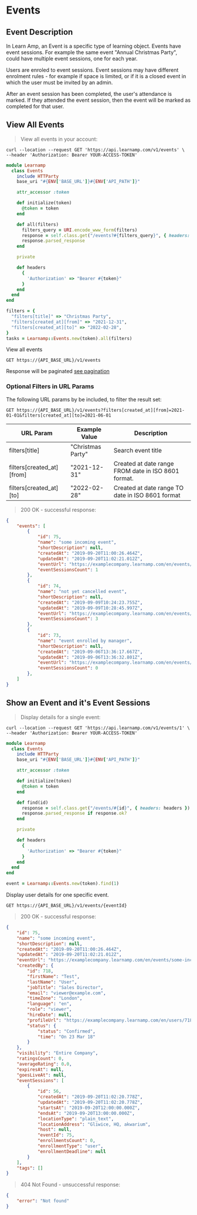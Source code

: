 # Events

## Event Description

In Learn Amp, an Event is a specific type of learning object. Events have event sessions. For example the same event "Annual Christmas Party", could have multiple event sessions, one for each year.

Users are enroled to event sessions. Event sessions may have different enrolment rules - for example if space is limited, or if it is a closed event in which the user must be invited by an admin.

After an event session has been completed, the user's attendance is marked. If they attended the event session, then the event will be marked as completed for that user.

## View All Events

> View all events in your account:

```shell
curl --location --request GET 'https://api.learnamp.com/v1/events' \
--header 'Authorization: Bearer YOUR-ACCESS-TOKEN'
```

```ruby
module Learnamp
  class Events
    include HTTParty
    base_uri "#{ENV['BASE_URL']}#{ENV['API_PATH']}"

    attr_accessor :token

    def initialize(token)
      @token = token
    end

    def all(filters)
      filters_query = URI.encode_www_form(filters)
      response = self.class.get("/events?#{filters_query}", { headers: headers })
      response.parsed_response
    end

    private

    def headers
      {
        'Authorization' => "Bearer #{token}"
      }
    end
  end
end

filters = {
  "filters[title]" => "Christmas Party",
  "filters[created_at][from]" => "2021-12-31",
  "filters[created_at][to]" => "2022-02-28",
}
tasks = Learnamp::Events.new(token).all(filters)
```

View all events

`GET https://{API_BASE_URL}/v1/events`

Response will be paginated [see pagination](#pagination)


### Optional Filters in URL Params

The following URL params by be included, to filter the result set:

`GET https://{API_BASE_URL}/v1/events?filters[created_at][from]=2021-01-01&filters[created_at][to]=2021-06-01`

URL Param | Example Value | Description
--------- | ------- | -----------
filters[title] | "Christmas Party" | Search event title
filters[created_at][from] | "2021-12-31" | Created at date range FROM date in ISO 8601 format.
filters[created_at][to] | "2022-02-28" | Created at date range TO date in ISO 8601 format

> 200 OK - successful response:

```json
{
    "events": [
        {
            "id": 75,
            "name": "some incoming event",
            "shortDescription": null,
            "createdAt": "2019-09-20T11:00:26.464Z",
            "updatedAt": "2019-09-20T11:02:21.012Z",
            "eventUrl": "https://examplecompany.learnamp.com/en/events/some-incoming-event",
            "eventSessionsCount": 1
        },
        {
            "id": 74,
            "name": "not yet cancelled event",
            "shortDescription": null,
            "createdAt": "2019-09-09T10:24:23.755Z",
            "updatedAt": "2019-09-09T10:28:45.997Z",
            "eventUrl": "https://examplecompany.learnamp.com/en/events/not-yet-cancelled-event",
            "eventSessionsCount": 3
        },
        {
            "id": 73,
            "name": "event enrolled by manager",
            "shortDescription": null,
            "createdAt": "2019-09-06T13:36:17.667Z",
            "updatedAt": "2019-09-06T13:36:32.801Z",
            "eventUrl": "https://examplecompany.learnamp.com/en/events/event-enrolled-by-manager",
            "eventSessionsCount": 0
        },
    ]
}
```

## Show an Event and it's Event Sessions

> Display details for a single event:

```shell
curl --location --request GET 'https://api.learnamp.com/v1/events/1' \
--header 'Authorization: Bearer YOUR-ACCESS-TOKEN'
```

```ruby
module Learnamp
  class Events
    include HTTParty
    base_uri "#{ENV['BASE_URL']}#{ENV['API_PATH']}"

    attr_accessor :token

    def initialize(token)
      @token = token
    end

    def find(id)
      response = self.class.get("/events/#{id}", { headers: headers })
      response.parsed_response if response.ok?
    end

    private

    def headers
      {
        'Authorization' => "Bearer #{token}"
      }
    end
  end
end

event = Learnamp::Events.new(token).find(1)
```

Display user details for one specific event.

`GET https://{API_BASE_URL}/v1/events/{eventId}`


> 200 OK - successful response:

```json
{
    "id": 75,
    "name": "some incoming event",
    "shortDescription": null,
    "createdAt": "2019-09-20T11:00:26.464Z",
    "updatedAt": "2019-09-20T11:02:21.012Z",
    "eventUrl": "https://examplecompany.learnamp.com/en/events/some-incoming-event",
    "createdBy": {
        "id": 718,
        "firstName": "Test",
        "lastName": "User",
        "jobTitle": "Sales Director",
        "email": "viewer@example.com",
        "timeZone": "London",
        "language": "en",
        "role": "viewer",
        "hireDate": null,
        "profileUrl": "https://examplecompany.learnamp.com/en/users/718",
        "status": {
            "status": "Confirmed",
            "time": "On 23 Mar 18"
        }
    },
    "visibility": "Entire Company",
    "ratingsCount": 0,
    "averageRating": 0.0,
    "expiresAt": null,
    "goesLiveAt": null,
    "eventSessions": [
        {
            "id": 56,
            "createdAt": "2019-09-20T11:02:20.778Z",
            "updatedAt": "2019-09-20T11:02:20.778Z",
            "startsAt": "2019-09-20T12:00:00.000Z",
            "endsAt": "2019-09-20T13:00:00.000Z",
            "locationType": "plain_text",
            "locationAddress": "Gliwice, HQ, akwarium",
            "host": null,
            "eventId": 75,
            "enrollmentsCount": 0,
            "enrollmentType": "user",
            "enrollmentDeadline": null
        }
    ],
    "tags": []
}
```

> 404 Not Found - unsuccessful response:

```json
{
    "error": "Not found"
}
```
